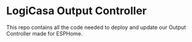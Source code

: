 # LogiCasa Output Controller

This repo contains all the code needed to deploy and update our Output Controller made for ESPHome.
